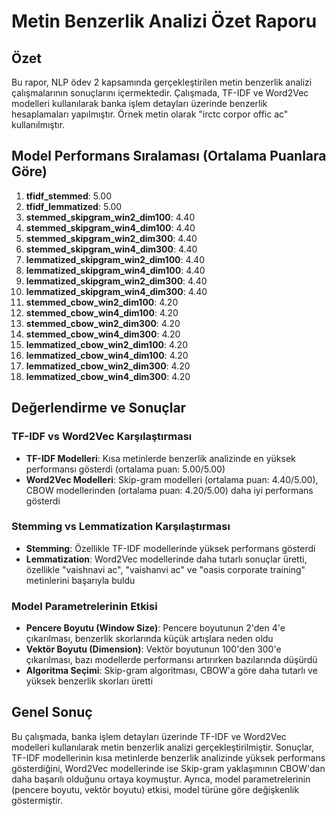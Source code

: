 # Metin Benzerlik Analizi Özet Raporu

## Özet

Bu rapor, NLP ödev 2 kapsamında gerçekleştirilen metin benzerlik analizi çalışmalarının sonuçlarını içermektedir. Çalışmada, TF-IDF ve Word2Vec modelleri kullanılarak banka işlem detayları üzerinde benzerlik hesaplamaları yapılmıştır. Örnek metin olarak "irctc corpor offic ac" kullanılmıştır.

## Model Performans Sıralaması (Ortalama Puanlara Göre)

1. **tfidf_stemmed**: 5.00
2. **tfidf_lemmatized**: 5.00
3. **stemmed_skipgram_win2_dim100**: 4.40
4. **stemmed_skipgram_win4_dim100**: 4.40
5. **stemmed_skipgram_win2_dim300**: 4.40
6. **stemmed_skipgram_win4_dim300**: 4.40
7. **lemmatized_skipgram_win2_dim100**: 4.40
8. **lemmatized_skipgram_win4_dim100**: 4.40
9. **lemmatized_skipgram_win2_dim300**: 4.40
10. **lemmatized_skipgram_win4_dim300**: 4.40
11. **stemmed_cbow_win2_dim100**: 4.20
12. **stemmed_cbow_win4_dim100**: 4.20
13. **stemmed_cbow_win2_dim300**: 4.20
14. **stemmed_cbow_win4_dim300**: 4.20
15. **lemmatized_cbow_win2_dim100**: 4.20
16. **lemmatized_cbow_win4_dim100**: 4.20
17. **lemmatized_cbow_win2_dim300**: 4.20
18. **lemmatized_cbow_win4_dim300**: 4.20

## Değerlendirme ve Sonuçlar

### TF-IDF vs Word2Vec Karşılaştırması

- **TF-IDF Modelleri**: Kısa metinlerde benzerlik analizinde en yüksek performansı gösterdi (ortalama puan: 5.00/5.00)
- **Word2Vec Modelleri**: Skip-gram modelleri (ortalama puan: 4.40/5.00), CBOW modellerinden (ortalama puan: 4.20/5.00) daha iyi performans gösterdi

### Stemming vs Lemmatization Karşılaştırması

- **Stemming**: Özellikle TF-IDF modellerinde yüksek performans gösterdi
- **Lemmatization**: Word2Vec modellerinde daha tutarlı sonuçlar üretti, özellikle "vaishnavi ac", "vaishanvi ac" ve "oasis corporate training" metinlerini başarıyla buldu

### Model Parametrelerinin Etkisi

- **Pencere Boyutu (Window Size)**: Pencere boyutunun 2'den 4'e çıkarılması, benzerlik skorlarında küçük artışlara neden oldu
- **Vektör Boyutu (Dimension)**: Vektör boyutunun 100'den 300'e çıkarılması, bazı modellerde performansı artırırken bazılarında düşürdü
- **Algoritma Seçimi**: Skip-gram algoritması, CBOW'a göre daha tutarlı ve yüksek benzerlik skorları üretti

## Genel Sonuç

Bu çalışmada, banka işlem detayları üzerinde TF-IDF ve Word2Vec modelleri kullanılarak metin benzerlik analizi gerçekleştirilmiştir. Sonuçlar, TF-IDF modellerinin kısa metinlerde benzerlik analizinde yüksek performans gösterdiğini, Word2Vec modellerinde ise Skip-gram yaklaşımının CBOW'dan daha başarılı olduğunu ortaya koymuştur. Ayrıca, model parametrelerinin (pencere boyutu, vektör boyutu) etkisi, model türüne göre değişkenlik göstermiştir.
